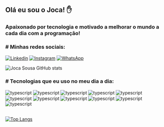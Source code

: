 ## Olá eu sou o Joca! ✋
### Apaixonado por tecnologia e motivado a melhorar o mundo a cada dia com a programação!

### # Minhas redes sociais:
[![Linkedin](https://img.shields.io/badge/LinkedIn-0077B5?style=for-the-badge&logo=linkedin&logoColor=white)](https://www.linkedin.com/in/jocasousa/)
[![Instagram](https://img.shields.io/badge/Instagram-E4405F?style=for-the-badge&logo=instagram&logoColor=white)](https://www.instagram.com/jocaasouzaa/)
[![WhatsApp](https://img.shields.io/badge/WhatsApp-25D366?style=for-the-badge&logo=whatsapp&logoColor=white)](https://whatsa.me/5521988602609/?t=Ol%C3%A1,%20estou%20vindo%20pelo%20Github!)

![Joca Sousa GitHub stats](https://github-readme-stats-jocasousa.vercel.app/api?username=jocasousa&show_icons=true&theme=dracula)

### # Tecnologias que eu uso no meu dia a dia:

<div style="display: inline_block">
    <img align="center" alt="typescript" src="https://img.shields.io/badge/TypeScript-007ACC?style=for-the-badge&logo=typescript&logoColor=white" />
    <img align="center" alt="typescript" src="https://img.shields.io/badge/JavaScript-F7DF1E?style=for-the-badge&logo=javascript&logoColor=black" />
    <img align="center" alt="typescript" src="https://img.shields.io/badge/React-20232A?style=for-the-badge&logo=react&logoColor=61DAFB" />
    <img align="center" alt="typescript" src="https://img.shields.io/badge/React_Native-20232A?style=for-the-badge&logo=react&logoColor=61DAFB" />
    <img align="center" alt="typescript" src="https://img.shields.io/badge/Tailwind_CSS-38B2AC?style=for-the-badge&logo=tailwind-css&logoColor=white" />
    <img align="center" alt="typescript" src="https://img.shields.io/badge/Sass-CC6699?style=for-the-badge&logo=sass&logoColor=white" />
    <img align="center" alt="typescript" src="https://img.shields.io/badge/styled--components-DB7093?style=for-the-badge&logo=styled-components&logoColor=white" />
    <img align="center" alt="typescript" src="https://img.shields.io/badge/Material--UI-0081CB?style=for-the-badge&logo=material-ui&logoColor=white" />
    <img align="center" alt="typescript" src="https://img.shields.io/badge/GitHub-100000?style=for-the-badge&logo=github&logoColor=white" />
    <img align="center" alt="typescript" src="https://img.shields.io/badge/HTML5-E34F26?style=for-the-badge&logo=html5&logoColor=white" />
    <img align="center" alt="typescript" src="https://img.shields.io/badge/CSS3-1572B6?style=for-the-badge&logo=css3&logoColor=white" />
    <br/>
    <br/>
</div>


[![Top Langs](https://github-readme-stats-jocasousa.vercel.app/api/top-langs/?username=jocasousa)](https://github.com/anuraghazra/github-readme-stats)

